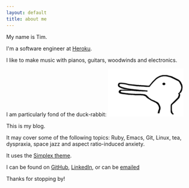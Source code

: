```yaml
---
layout: default
title: about me
---
```


My name is Tim.

I'm a software engineer at [Heroku](https://www.heroku.com).

I like to make music with pianos, guitars, woodwinds and electronics.

I am particularly fond of the duck-rabbit:
<img src="/assets/duck-rabbit.gif" class="img-responsive" alt="Wittgenstein's duck-rabbit" style="height: 40%; width: 40%">

This is my blog.

It may cover some of the following topics: Ruby, Emacs, Git, Linux,
tea, dyspraxia, space jazz and aspect ratio-induced anxiety.

It uses the [Simplex theme](https://bootswatch.com/simplex).

I can be found on [GitHub], [LinkedIn], or can be [emailed]

Thanks for stopping by!

[GitHub]: https://github.com/imtayadeway
[LinkedIn]: http://www.linkedin.com/in/timjimwade
[emailed]: mailto:hello@timjwade.com
